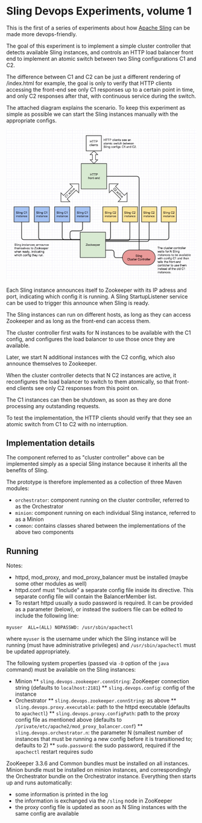 # Sling Devops Experiments, volume 1

This is the first of a series of experiments about how [Apache Sling](http://sling.apache.org)
 can be made more devops-friendly.

The goal of this experiment is to implement a simple cluster controller that detects available
Sling instances, and controls an HTTP load balancer front end to implement an atomic switch
between two Sling configurations C1 and C2.

The difference between C1 and C2 can be just a different rendering of /index.html for example,
the goal is only to verify that HTTP clients accessing the front-end see only C1 responses up
to a certain point in time, and only C2 responses after that, with continuous service during
the switch.

The attached diagram explains the scenario. To keep this experiment as simple as possible
we can start the Sling instances manually with the appropriate configs.

![System structure and scenario](./sling-devops-vol1.jpg)

Each Sling instance announces itself to Zookeeper with its IP adress and port, indicating
which config it is running. A Sling StartupListener service can be used to trigger this
announce when Sling is ready.

The Sling instances can run on different hosts, as long as they can access Zookeeper and
as long as the front-end can access them.

The cluster controller first waits for N instances to be available with the C1 config, and
configures the load balancer to use those once they are available.

Later, we start N additional instances with the C2 config, which also announce themselves
to Zookeeper. 

When the cluster controller detects that N C2 instances are active, it reconfigures the
load balancer to switch to them atomically, so that front-end clients see only C2 responses
from this point on.

The C1 instances can then be shutdown, as soon as they are done processing any outstanding
requests.

To test the implementation, the HTTP clients should verify that they see an atomic switch
from C1 to C2 with no interruption.

## Implementation details

The component referred to as "cluster controller" above can be implemented simply as a
special Sling instance because it inherits all the benefits of Sling.

The prototype is therefore implemented as a collection of three Maven modules:
* `orchestrator`: component running on the cluster controller, referred to as the Orchestrator
* `minion`: component running on each individual Sling instance, referred to as a Minion
* `common`: contains classes shared between the implementations of the above two components

## Running

Notes:
* httpd, mod_proxy, and mod_proxy_balancer must be installed (maybe some other modules as well)
* httpd.conf must "Include" a separate config file inside its <Proxy> directive. This
separate config file will contain the BalancerMember list.
* To restart httpd usually a sudo password is required. It can be provided as a parameter
(below), or instead the sudoers file can be edited to include the following line:
```
myuser	ALL=(ALL) NOPASSWD: /usr/sbin/apachectl
```

where `myuser` is the username under which the Sling instance will be running (must have
administrative privileges) and `/usr/sbin/apachectl` must be updated appropriately.

The following system properties (passed via `-D` option of the `java` command) must be
available on the Sling instances:
* Minion
** `sling.devops.zookeeper.connString`: ZooKeeper connection string (defaults to
`localhost:2181`)
** `sling.devops.config`: config of the instance
* Orchestrator
** `sling.devops.zookeeper.connString`: as above
** `sling.devops.proxy.executable`: path to the httpd executable (defaults to `apachectl`)
** `sling.devops.proxy.configPath`: path to the proxy config file as mentioned above
(defaults to `/private/etc/apache2/mod_proxy_balancer.conf`)
** `sling.devops.orchestrator.n`: the parameter N (smallest number of instances that must
be running a new config before it is transitioned to; defaults to 2)
** `sudo.password`: the sudo password, required if the `apachectl` restart requires sudo

ZooKeeper 3.3.6 and Common bundles must be installed on all instances. Minion bundle must
be installed on minion instances, and correspondingly the Orchestrator bundle on the
Orchestrator instance. Everything then starts up and runs automatically:
* some information is printed in the log
* the information is exchanged via the `/sling` node in ZooKeeper
* the proxy config file is updated as soon as N Sling instances with the same config are available
